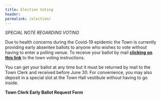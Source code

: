 ```yaml
---
title: Election Voting
header:
permalink: /election/
---
```


*SPECIAL NOTE REGARDING VOTING*

Due to health concerns during the Covid-19 epidemic the Town is currently providing early absentee ballots to anyone 
who wishes to vote without having to enter a polling venue. 
To receive your ballot by mail <a href="https://www.rockportma.gov/sites/rockportma/files/news/2020-municipal-early-ballot-application.pdf">**clicking on this link**</a> to the town voting instructions.

You can get your ballot at any time but it must be returned by mail to the Town Clerk and received before June 30. For convenience, 
you may also deposit in a special slot at the Town Hall vestibule without having to go inside.

**Town Clerk Early Ballot Request Form** <a href="https://www.rockportma.gov/sites/rockportma/files/news/2020-municipal-early-ballot-application.pdf">
